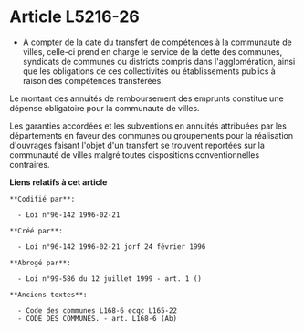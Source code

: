 # Article L5216-26

- A compter de la date du transfert de compétences à la communauté de villes, celle-ci prend en charge le service de la dette
des communes, syndicats de communes ou districts compris dans l'agglomération, ainsi que les obligations de ces collectivités
ou établissements publics à raison des compétences transférées.

Le montant des annuités de remboursement des emprunts constitue une dépense obligatoire pour la communauté de villes.

Les garanties accordées et les subventions en annuités attribuées par les départements en faveur des communes ou groupements
pour la réalisation d'ouvrages faisant l'objet d'un transfert se trouvent reportées sur la communauté de villes malgré toutes
dispositions conventionnelles contraires.

**Liens relatifs à cet article**

	**Codifié par**:

	  - Loi n°96-142 1996-02-21

	**Créé par**:

	  - Loi n°96-142 1996-02-21 jorf 24 février 1996

	**Abrogé par**:

	  - Loi n°99-586 du 12 juillet 1999 - art. 1 ()

	**Anciens textes**:

	  - Code des communes L168-6 ecqc L165-22
	  - CODE DES COMMUNES. - art. L168-6 (Ab)
